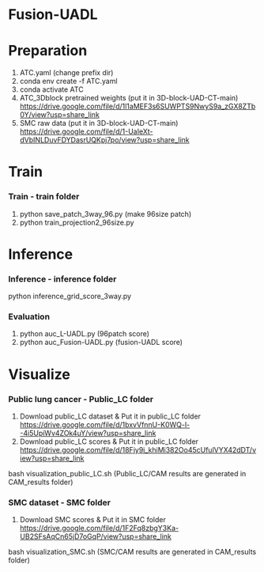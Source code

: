 # Fusion-UADL

# Preparation
1. ATC.yaml (change prefix dir)
2. conda env create -f ATC.yaml
3. conda activate ATC
4. ATC_3Dblock pretrained weights (put it in 3D-block-UAD-CT-main)
https://drive.google.com/file/d/1l1aMEF3s6SUWPTS9NwyS9a_zGX8ZTb0Y/view?usp=share_link
5. SMC raw data (put it in 3D-block-UAD-CT-main)
https://drive.google.com/file/d/1-UaIeXt-dVbINLDuvFDYDasrUQKpj7po/view?usp=share_link

# Train
### Train - train folder
1. python save_patch_3way_96.py (make 96size patch)
2. python train_projection2_96size.py

# Inference
### Inference - inference folder
python inference_grid_score_3way.py

### Evaluation
1. python auc_L-UADL.py (96patch score)
2. python auc_Fusion-UADL.py (fusion-UADL score)

# Visualize
### Public lung cancer - Public_LC folder
1. Download public_LC dataset & Put it in public_LC folder
https://drive.google.com/file/d/1bxvVfnnU-K0WQ-l--4i5UpiWv4ZOk4uY/view?usp=share_link
2. Download public_LC scores & Put it in public_LC folder
https://drive.google.com/file/d/18Fjy9i_khiMi382Oo45cUfulVYX42dDT/view?usp=share_link

bash visualization_public_LC.sh (Public_LC/CAM results are generated in CAM_results folder)

### SMC dataset - SMC folder
1. Download SMC scores & Put it in SMC folder
https://drive.google.com/file/d/1F2Fq8zbgY3Ka-UB2SFsAqCn65jD7oGqP/view?usp=share_link

bash visualization_SMC.sh (SMC/CAM results are generated in CAM_results folder)



